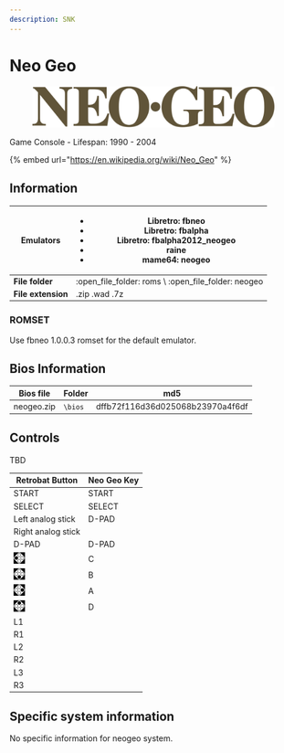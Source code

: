 ```yaml
---
description: SNK
---
```


# Neo Geo

<figure><img src="https://raw.githubusercontent.com/fabricecaruso/es-theme-carbon/5149a33eed46b2af638b06119397d4023b75131f/art/logos/neogeo.svg" alt=""><figcaption></figcaption></figure>

Game Console - Lifespan: 1990 - 2004

{% embed url="https://en.wikipedia.org/wiki/Neo_Geo" %}

## Information

| **Emulators**      | <ul><li>Libretro: fbneo</li><li>Libretro: fbalpha</li><li>Libretro: fbalpha2012_neogeo</li><li>raine</li><li>mame64: neogeo</li></ul> |
| ------------------ | ------------------------------------------------------------------------------------------------------------------------------------- |
| **File folder**    | :open\_file\_folder: roms \ :open\_file\_folder: neogeo                                                                               |
| **File extension** | .zip .wad .7z                                                                                                                         |

### ROMSET&#x20;

Use fbneo 1.0.0.3 romset for the default emulator.

## Bios Information

| Bios file  | Folder  | md5                              |
| ---------- | ------- | -------------------------------- |
| neogeo.zip | `\bios` | dffb72f116d36d025068b23970a4f6df |

## Controls

TBD

| Retrobat Button                                    | Neo Geo Key |
| -------------------------------------------------- | ----------- |
| START                                              | START       |
| SELECT                                             | SELECT      |
| Left analog stick                                  | D-PAD       |
| Right analog stick                                 |             |
| D-PAD                                              | D-PAD       |
| ![](<../../.gitbook/assets/image (2) (1) (1).png>) | C           |
| ![](<../../.gitbook/assets/image (1) (2).png>)     | B           |
| ![](<../../.gitbook/assets/image (4) (1).png>)     | A           |
| ![](<../../.gitbook/assets/image (3) (1) (2).png>) | D           |
| L1                                                 |             |
| R1                                                 |             |
| L2                                                 |             |
| R2                                                 |             |
| L3                                                 |             |
| R3                                                 |             |

## Specific system information

No specific information for neogeo system.
